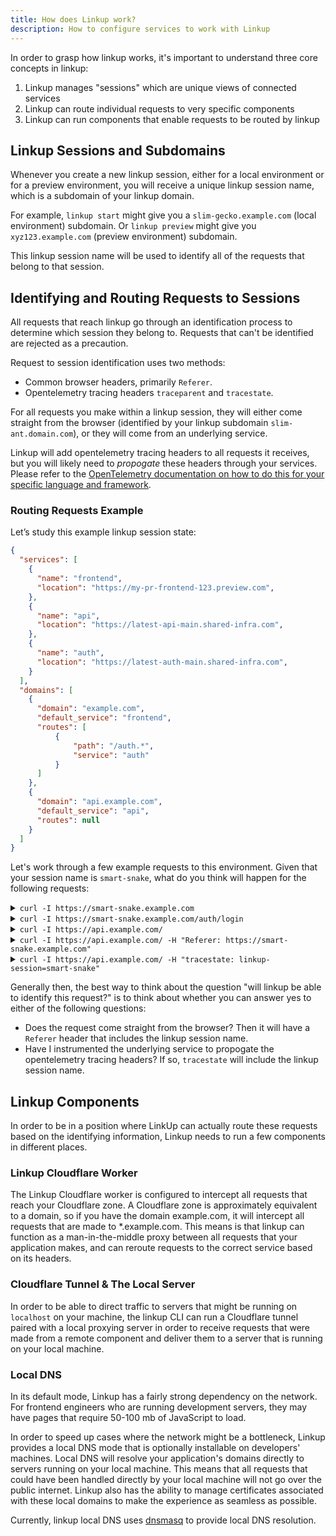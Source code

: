 ```yaml
---
title: How does Linkup work?
description: How to configure services to work with Linkup
---
```


In order to grasp how linkup works, it's important to understand three core concepts in linkup:

1. Linkup manages "sessions" which are unique views of connected services
2. Linkup can route individual requests to very specific components
3. Linkup can run components that enable requests to be routed by linkup

## Linkup Sessions and Subdomains

Whenever you create a new linkup session, either for a local environment or for a preview environment, you will receive a unique linkup session name, which is a subdomain of your linkup domain.

For example, `linkup start` might give you a `slim-gecko.example.com` (local environment) subdomain. Or `linkup preview` might give you `xyz123.example.com` (preview environment) subdomain.

This linkup session name will be used to identify all of the requests that belong to that session.

## Identifying and Routing Requests to Sessions

All requests that reach linkup go through an identification process to determine which session they belong to. Requests that can't be identified are rejected as a precaution.

Request to session identification uses two methods:

- Common browser headers, primarily `Referer`.
- Opentelemetry tracing headers `traceparent` and `tracestate`.

For all requests you make within a linkup session, they will either come straight from the browser (identified by your linkup subdomain `slim-ant.domain.com`), or they will come from an underlying service.

Linkup will add opentelemetry tracing headers to all requests it receives, but you will likely need to _propogate_ these headers through your services. Please refer to the [OpenTelemetry documentation on how to do this for your specific language and framework](https://opentelemetry.io/docs/languages/).


### Routing Requests Example

Let’s study this example linkup session state:

```json
{
  "services": [
    {
      "name": "frontend",
      "location": "https://my-pr-frontend-123.preview.com",
    },
    {
      "name": "api",
      "location": "https://latest-api-main.shared-infra.com",
    },
    {
      "name": "auth",
      "location": "https://latest-auth-main.shared-infra.com",
    }
  ],
  "domains": [
    {
      "domain": "example.com",
      "default_service": "frontend",
      "routes": [
	      {
		      "path": "/auth.*",
		      "service": "auth"
	      }
      ]
    },
    {
      "domain": "api.example.com",
      "default_service": "api",
      "routes": null
    }
  ]
}
```

Let's work through a few example requests to this environment. Given that your session name is `smart-snake`, what do you think will happen for the following requests:

<details>
  <summary><code>curl -I https://smart-snake.example.com</code></summary>
  <p>HTTP <code>200</code>, routed to <code>frontend</code> service</p>
</details>

<details>
  <summary><code>curl -I https://smart-snake.example.com/auth/login</code></summary>
  <p>HTTP <code>200</code>, routed to <code>auth</code> service</p>
</details>


<details>
  <summary><code>curl -I https://api.example.com/</code></summary>
  <p>HTTP <code>422</code>, no way to identify session</p>
</details>

<details>
  <summary><code>curl -I https://api.example.com/ -H "Referer: https://smart-snake.example.com"</code></summary>
  <p>HTTP <code>200</code>, routed to <code>api</code> service</p>
</details>

<details>
  <summary><code>curl -I https://api.example.com/ -H "tracestate: linkup-session=smart-snake"</code></summary>
  <p>HTTP <code>200</code>, routed to <code>api</code> service</p>
</details>

Generally then, the best way to think about the question "will linkup be able to identify this request?" is to think about whether you can answer yes to either of the following questions:

- Does the request come straight from the browser? Then it will have a `Referer` header that includes the linkup session name.
- Have I instrumented the underlying service to propogate the opentelemetry tracing headers? If so, `tracestate` will include the linkup session name.

## Linkup Components

In order to be in a position where LinkUp can actually route these requests based on the identifying information, Linkup needs to run a few components in different places.

### Linkup Cloudflare Worker

The Linkup Cloudflare worker is configured to intercept all requests that reach your Cloudflare zone. A Cloudflare zone is approximately equivalent to a domain, so if you have the domain example.com, it will intercept all requests that are made to *.example.com. This means is that linkup can function as a man-in-the-middle proxy between all requests that your application makes, and can reroute requests to the correct service based on its headers.

### Cloudflare Tunnel & The Local Server

In order to be able to direct traffic to servers that might be running on `localhost` on your machine, the linkup CLI can run a Cloudflare tunnel paired with a local proxying server in order to receive requests that were made from a remote component and deliver them to a server that is running on your local machine.

### Local DNS

In its default mode, Linkup has a fairly strong dependency on the network. For frontend engineers who are running development servers, they may have pages that require 50-100 mb of JavaScript to load.

In order to speed up cases where the network might be a bottleneck, Linkup provides a local DNS mode that is optionally installable on developers' machines. Local DNS will resolve your application's domains directly to servers running on your local machine. This means that all requests that could have been handled directly by your local machine will not go over the public internet. Linkup also has the ability to manage certificates associated with these local domains to make the experience as seamless as possible.

Currently, linkup local DNS uses [dnsmasq](https://www.dnsmasq.org/) to provide local DNS resolution.